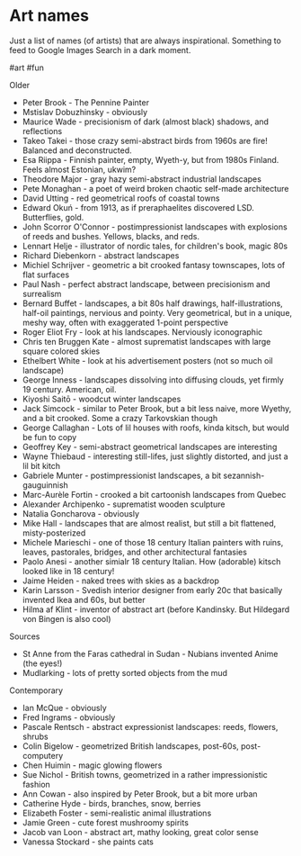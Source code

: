 # Art names

Just a list of names (of artists) that are always inspirational. Something to feed to Google Images Search in a dark moment.

#art #fun

Older
* Peter Brook - The Pennine Painter
* Mstislav Dobuzhinsky - obviously
* Maurice Wade - precisionism of dark (almost black) shadows, and reflections
* Takeo Takei - those crazy semi-abstract birds from 1960s are fire! Balanced and deconstructed.
* Esa Riippa - Finnish painter, empty, Wyeth-y, but from 1980s Finland. Feels almost Estonian, ukwim?
* Theodore Major - gray hazy semi-abstract industrial landscapes
* Pete Monaghan - a poet of weird broken chaotic self-made architecture
* David Utting - red geometrical roofs of coastal towns
* Edward Okuń - from 1913, as if preraphaelites discovered LSD. Butterflies, gold.
* John Scorror O'Connor - postimpressionist landscapes with explosions of reeds and bushes. Yellows, blacks, and reds.
* Lennart Helje - illustrator of nordic tales, for children's book, magic 80s
* Richard Diebenkorn - abstract landscapes
* Michiel Schrijver - geometric a bit crooked fantasy townscapes, lots of flat surfaces
* Paul Nash - perfect abstract landscape, between precisionism and surrealism
* Bernard Buffet - landscapes, a bit 80s half drawings, half-illustrations, half-oil paintings, nervious and pointy. Very geometrical, but in a unique, meshy way, often with exaggerated 1-point perspective
* Roger Eliot Fry - look at his landscapes. Nerviously iconographic
* Chris ten Bruggen Kate - almost suprematist landscapes with large square colored skies
* Ethelbert White - look at his advertisement posters (not so much oil landscape)
* George Inness - landscapes dissolving into diffusing clouds, yet firmly 19 century. American, oil.
* Kiyoshi Saitō - woodcut winter landscapes
* Jack Simcock - similar to Peter Brook, but a bit less naive, more Wyethy, and a bit crooked. Some a crazy Tarkovskian though
* George Callaghan - Lots of lil houses with roofs, kinda kitsch, but would be fun to copy
* Geoffrey Key - semi-abstract geometrical landscapes are interesting
* Wayne Thiebaud - interesting still-lifes, just slightly distorted, and just a lil bit kitch
* Gabriele Munter - postimpressionist landscapes, a bit sezannish-gauguinnish
* Marc-Aurèle Fortin - crooked a bit cartoonish landscapes from Quebec
* Alexander Archipenko - suprematist wooden sculpture
* Natalia Goncharova - obviously
* Mike Hall - landscapes that are almost realist, but still a bit flattened, misty-posterized
* Michele Marieschi - one of those 18 century Italian painters with ruins, leaves, pastorales, bridges, and other architectural fantasies
* Paolo Anesi - another simialr 18 century Italian. How (adorable) kitsch looked like in 18 century!
* Jaime Heiden - naked trees with skies as a backdrop
* Karin Larsson - Svedish interior designer from early 20c that basically invented Ikea and 60s, but better
* Hilma af Klint - inventor of abstract art (before Kandinsky. But Hildegard von Bingen is also cool)

Sources
* St Anne from the Faras cathedral in Sudan - Nubians invented Anime (the eyes!)
* Mudlarking - lots of pretty sorted objects from the mud

Contemporary
* Ian McQue - obviously
* Fred Ingrams - obviously
* Pascale Rentsch - abstract expressionist landscapes: reeds, flowers, shrubs
* Colin Bigelow - geometrized British landscapes, post-60s, post-computery
* Chen Huimin - magic glowing flowers
* Sue Nichol - British towns, geometrized in a rather impressionistic fashion
* Ann Cowan - also inspired by Peter Brook, but a bit more urban
* Catherine Hyde - birds, branches, snow, berries
* Elizabeth Foster - semi-realistic animal illustrations
* Jamie Green - cute forest mushroomy spirits
* Jacob van Loon - abstract art, mathy looking, great color sense
* Vanessa Stockard - she paints cats